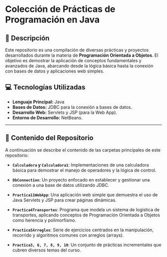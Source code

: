 # Colección de Prácticas de Programación en Java

## 📝 Descripción
Este repositorio es una compilación de diversas prácticas y proyectos desarrollados durante la materia de **Programación Orientada a Objetos**. El objetivo es demostrar la aplicación de conceptos fundamentales y avanzados de Java, abarcando desde la lógica básica hasta la conexión con bases de datos y aplicaciones web simples.

## 💻 Tecnologías Utilizadas
- **Lenguaje Principal:** Java
- **Bases de Datos:** JDBC para la conexión a bases de datos.
- **Desarrollo Web:** Servlets y JSP (para la Web App).
- **Entorno de Desarrollo:** NetBeans.

---

## 📁 Contenido del Repositorio

A continuación se describe el contenido de las carpetas principales de este repositorio:

- **`Calculadora` y `Calculadora1`**: Implementaciones de una calculadora básica para demostrar el manejo de operadores y la lógica de control.

- **`DbConnection`**: Un proyecto enfocado en establecer y gestionar una conexión a una base de datos utilizando JDBC.

- **`Practica11WebApp`**: Una aplicación web simple que demuestra el uso de Java Servlets y JSP para crear páginas dinámicas.

- **`Practica4Transportes`**: Programa que modela un sistema de logística de transportes, aplicando conceptos de Programación Orientada a Objetos como herencia y polimorfismo.

- **`Practica5Arreglos`**: Serie de ejercicios centrados en la manipulación, recorrido y algoritmos comunes con arreglos (arrays).

- **`Practica3, 6, 7, 8, 9, 10`**: Un conjunto de prácticas incrementales que cubren diversos temas del curso.
